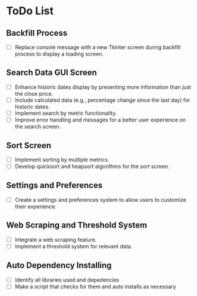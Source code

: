 # ToDo List

## Backfill Process
- [ ] Replace console message with a new Tkinter screen during backfill process to display a loading screen.

## Search Data GUI Screen
- [ ] Enhance historic dates display by presenting more information than just the close price.
- [ ] Include calculated data (e.g., percentage change since the last day) for historic dates.
- [ ] Implement search by metric functionality.
- [ ] Improve error handling and messages for a better user experience on the search screen.

## Sort Screen
- [ ] Implement sorting by multiple metrics.
- [ ] Develop quicksort and heapsort algorithms for the sort screen.

## Settings and Preferences
- [ ] Create a settings and preferences system to allow users to customize their experience.

## Web Scraping and Threshold System
- [ ] Integrate a web scraping feature.
- [ ] Implement a threshold system for relevant data.

## Auto Dependency Installing
- [ ] Identify all libraries used and depedencies
- [ ] Make a script that checks for them and auto installs as necessary